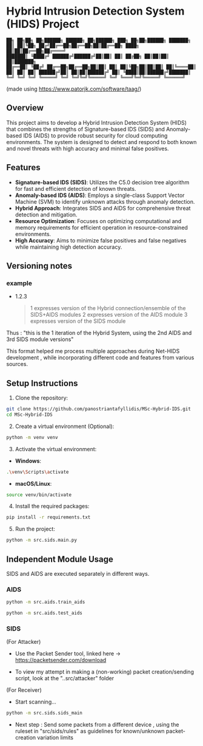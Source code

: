 # Hybrid Intrusion Detection System (HIDS) Project

```
██╗ ██╗██╗ ██╗██████╗ ██████╗ ██╗██████╗ ███╗ ██╗██╗██████╗ ███████╗
██║ ██║╚██╗ ██╔╝██╔══██╗██╔══██╗██║██╔══██╗ ████╗ ██║██║██╔══██╗██╔════╝
███████║ ╚████╔╝ ██████╔╝██████╔╝██║██║ ██║ ██╔██╗ ██║██║██║ ██║███████╗
██╔══██║ ╚██╔╝ ██╔══██╗██╔══██╗██║██║ ██║ ██║╚██╗██║██║██║ ██║╚════██║
██║ ██║ ██║ ██████╔╝██║ ██║██║██████╔╝ ██║ ╚████║██║██████╔╝███████║
╚═╝ ╚═╝ ╚═╝ ╚═════╝ ╚═╝ ╚═╝╚═╝╚═════╝ ╚═╝ ╚═══╝╚═╝╚═════╝ ╚══════╝
```

(made using https://www.patorjk.com/software/taag/)

## Overview

This project aims to develop a Hybrid Intrusion Detection System (HIDS) that combines the strengths of Signature-based IDS (SIDS) and Anomaly-based IDS (AIDS) to provide robust security for cloud computing environments. The system is designed to detect and respond to both known and novel threats with high accuracy and minimal false positives.

## Features

- **Signature-based IDS (SIDS)**: Utilizes the C5.0 decision tree algorithm for fast and efficient detection of known threats.
- **Anomaly-based IDS (AIDS)**: Employs a single-class Support Vector Machine (SVM) to identify unknown attacks through anomaly detection.
- **Hybrid Approach**: Integrates SIDS and AIDS for comprehensive threat detection and mitigation.
- **Resource Optimization**: Focuses on optimizing computational and memory requirements for efficient operation in resource-constrained environments.
- **High Accuracy**: Aims to minimize false positives and false negatives while maintaining high detection accuracy.

## Versioning notes

### example

- 1.2.3
  > 1 expresses version of the Hybrid connection/ensemble of the SIDS+AIDS modules
  > 2 expresses version of the AIDS module
  > 3 expresses version of the SIDS module

Thus : "this is the 1 iteration of the Hybrid System, using the 2nd AIDS and 3rd SIDS module versions"

This format helped me process multiple approaches during Net-HIDS development , while incorporating different code and features from various sources.

## Setup Instructions

1. Clone the repository:

```sh
git clone https://github.com/panostriantafyllidis/MSc-Hybrid-IDS.git
cd MSc-Hybrid-IDS
```

2. Create a virtual environment (Optional):

```sh
python -m venv venv
```

3. Activate the virtual environment:

- **Windows**:

```sh
.\venv\Scripts\activate
```

- **macOS/Linux**:

```sh
source venv/bin/activate
```

4. Install the required packages:

```sh
pip install -r requirements.txt
```

5. Run the project:

```sh
python -m src.sids.main.py
```

## Independent Module Usage

SIDS and AIDS are executed separately in different ways.

### AIDS

```bash
python -m src.aids.train_aids
```

```bash
python -m src.aids.test_aids
```

### SIDS

(For Attacker)

- Use the Packet Sender tool, linked here -> https://packetsender.com/download

- To view my attempt in making a (non-working) packet creation/sending script, look at the "..src/attacker" folder

(For Receiver)

- Start scanning...

```bash
python -m src.sids.sids_main
```

- Next step : Send some packets from a different device , using the ruleset in "src/sids/rules" as guidelines for known/unknown packet-creation variation limits
